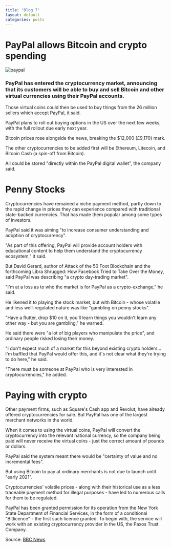 ```yaml
---
title: "Blog 7"
layout: default
categories: posts
---
```

<h1> PayPal allows Bitcoin and crypto spending </h1>

<img src="https://ichef.bbci.co.uk/news/800/cpsprodpb/6951/production/_115016962_paypalcampusinsanjosecalifornia.jpg" alt= paypal>

<h3> PayPal has entered the cryptocurrency market, announcing 
     that its customers will be able to buy and sell Bitcoin 
     and other virtual currencies using their PayPal accounts.</h3>
<p>Those virtual coins could then be used to buy things from the 26 million sellers which accept PayPal, it said.</p>

<p>PayPal plans to roll out buying options in the US over the next few weeks, with the full rollout due early next year. </p>

<p>Bitcoin prices rose alongside the news, breaking the $12,000 (£9,170) mark.</p>

<p>The other cryptocurrencies to be added first will be Ethereum, Litecoin, and Bitcoin Cash (a spin-off from Bitcoin).</p>

<p>All could be stored "directly within the PayPal digital wallet", the company said.</p>

<h1> Penny Stocks </h1>

<p> Cryptocurrencies have remained a niche payment method, partly down to the rapid change in prices they can experience compared with traditional state-backed currencies. That has made them popular among some types of investors. </p>

<p> PayPal said it was aiming "to increase consumer understanding and adoption of cryptocurrency". </p>

<p> "As part of this offering, PayPal will provide account holders with educational content to help them understand the cryptocurrency ecosystem," it said. </p>

<p> But David Gerard, author of Attack of the 50 Foot Blockchain and the forthcoming Libra Shrugged: How Facebook Tried to Take Over the Money, said PayPal was describing "a crypto day-trading market". </p>

<p> "I'm at a loss as to who the market is for PayPal as a crypto-exchange," he said. </p>

<p> He likened it to playing the stock market, but with Bitcoin - whose volatile and less well-regulated nature was like "gambling on penny stocks". <p>

<p> "Have a flutter, drop $10 on it, you'll learn things you wouldn't learn any other way - but you are gambling," he warned. </p>

<p> He said there were "a lot of big players who manipulate the price", and ordinary people risked losing their money. </p>

<p> "I don't expect much of a market for this beyond existing crypto holders... I'm baffled that PayPal would offer this, and it's not clear what they're trying to do here," he said. </p>

<p> "There must be someone at PayPal who is very interested in cryptocurrencies," he added. </p>

<h1> Paying with crypto </h1>

<p> Other payment firms, such as Square's Cash app and Revolut, have already offered cryptocurrencies for sale. 
    But PayPal has one of the largest merchant networks in the world. </p>

<p> When it comes to using the virtual coins, PayPal will convert the cryptocurrency into the relevant national currency, so the company being paid will never receive the virtual coins - just the correct amount of pounds or dollars. </p>

<p> PayPal said the system meant there would be "certainty of value and no incremental fees". </p>

<p> But using Bitcoin to pay at ordinary merchants is not due to launch until "early 2021". </p>

<p> Cryptocurrencies' volatile prices - along with their historical use as a less traceable payment method for illegal purposes - have led to numerous calls for them to be regulated. </p>

<p> PayPal has been granted permission for its operation from the New York State Department of Financial Services, in the form of a conditional "Bitlicence" - the first such licence granted. To begin with, the service will work with an existing cryptocurrency provider in the US, the Paxos Trust Company. </p>

Source: <a href="https://www.bbc.com/news">BBC News</a>
